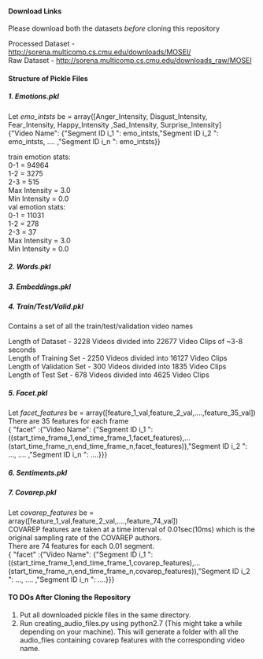#### Download Links

Please download both the datasets _before_ cloning this repository <br/>

Processed Dataset - http://sorena.multicomp.cs.cmu.edu/downloads/MOSEI/ <br/>
Raw Dataset - http://sorena.multicomp.cs.cmu.edu/downloads_raw/MOSEI <br/>


#### Structure of Pickle Files

##### 1. Emotions.pkl 

Let *emo_intsts* be  = array([Anger_Intensity, Disgust_Intensity, Fear_Intensity, Happy_Intensity ,Sad_Intensity,   Surprise_Intensity] <br/>
{"Video Name": {"Segment ID i_1 ": emo_intsts,"Segment ID i_2 ": emo_intsts, .... ,"Segment ID i_n ": emo_intsts}} <br/>

train emotion stats: <br/>
0-1 = 94964 <br/>
1-2 = 3275 <br/>
2-3 = 515 <br/>
Max Intensity = 3.0 <br/>
Min Intensity = 0.0 <br/>
val emotion stats: <br/>
0-1 = 11031 <br/>
1-2 = 278 <br/>
2-3 = 37 <br/>
Max Intensity = 3.0 <br/>
Min Intensity = 0.0 <br/>

##### 2. Words.pkl 

##### 3. Embeddings.pkl 

##### 4. Train/Test/Valid.pkl 

Contains a set of all the train/test/validation video names <br/>

Length of Dataset - 3228 Videos divided into 22677 Video Clips of ~3-8 seconds <br/>
Length of Training Set - 2250 Videos divided into 16127 Video Clips <br/>
Length of Validation Set - 300 Videos divided into 1835 Video Clips <br/>
Length of Test Set - 678 Videos divided into 4625 Video Clips <br/>

##### 5. Facet.pkl 
Let *facet_features* be  = array([feature_1_val,feature_2_val,....,feature_35_val]) <br/>
There are 35 features for each frame <br/>
{ "facet" :{"Video Name": {"Segment ID i_1 ": ((start_time_frame_1,end_time_frame_1,facet_features),...      (start_time_frame_n,end_time_frame_n,facet_features)),"Segment ID i_2 ": ..., .... ,"Segment ID i_n ": ....}}}

##### 6. Sentiments.pkl 

##### 7. Covarep.pkl 

Let *covarep_features* be  = array([feature_1_val,feature_2_val,....,feature_74_val]) <br/>
COVAREP features are taken at a time interval of 0.01sec(10ms) which is the original sampling rate of the COVAREP authors.<br/>
There are 74 features for each 0.01 segment. <br/>
{ "facet" :{"Video Name": {"Segment ID i_1 ": ((start_time_frame_1,end_time_frame_1,covarep_features),...      (start_time_frame_n,end_time_frame_n,covarep_features)),"Segment ID i_2 ": ..., .... ,"Segment ID i_n ": ....}}}


#### TO DOs After Cloning the Repository

1. Put all downloaded pickle files in the same directory. <br/>
2. Run creating_audio_files.py using python2.7 (This might take a while depending on your machine). This will generate a folder with all the audio_files containing covarep features with the corresponding video name. 
